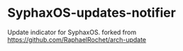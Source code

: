 # SyphaxOS-updates-notifier
Update indicator for SyphaxOS. forked from https://github.com/RaphaelRochet/arch-update
